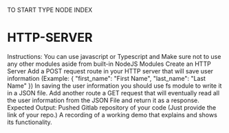 TO START TYPE NODE INDEX



# HTTP-SERVER


Instructions: You can use javascript or Typescript and  Make sure not to use any other modules aside from built-in NodeJS Modules
Create an HTTP Server
Add a POST request route in your HTTP server that will save user information (Example: { "first_name": "First Name", "last_name": "Last Name" })
In saving the user information you should use fs module to write it in a JSON file.
Add another route a GET request that will eventually read all the user information from the JSON File and return it as a response.
Expected Output:
Pushed Gitlab repository of your code (Just provide the link of your repo.)
A recording of a working demo that explains and shows its functionality.
